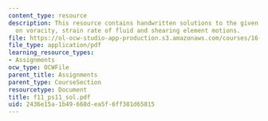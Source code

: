 ```yaml
---
content_type: resource
description: This resource contains handwritten solutions to the given problem set
  on voracity, strain rate of fluid and shearing element motions.
file: https://ol-ocw-studio-app-production.s3.amazonaws.com/courses/16-01-unified-engineering-i-ii-iii-iv-fall-2005-spring-2006/2436e15a1b49668dea5f6ff381d65815_f11_ps11_sol.pdf
file_type: application/pdf
learning_resource_types:
- Assignments
ocw_type: OCWFile
parent_title: Assignments
parent_type: CourseSection
resourcetype: Document
title: f11_ps11_sol.pdf
uid: 2436e15a-1b49-668d-ea5f-6ff381d65815
---
```

